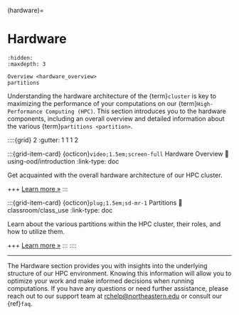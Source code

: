 (hardware)=
# Hardware

```{toctree}
:hidden:
:maxdepth: 3

Overview <hardware_overview>
partitions
```
Understanding the hardware architecture of the {term}`cluster` is key to maximizing the performance of your computations on our {term}`High-Performance Computing (HPC)`. This section introduces you to the hardware components, including an overall overview and detailed information about the various {term}`partitions <partition>`.

<!-- ::::{grid} 2

:::{grid-item-card} {ref}`hardware-overview`
:::
:::{grid-item-card} {ref}`partition-names`
:::
:::: -->

::::{grid} 2
:gutter: 1 1 1 2

:::{grid-item-card} {octicon}`video;1.5em;screen-full` Hardware Overview
:link: using-ood/introduction
:link-type: doc

Get acquainted with the overall hardware architecture of our HPC cluster.

+++
[Learn more »](using-ood/introduction)
:::

:::{grid-item-card} {octicon}`plug;1.5em;sd-mr-1` Partitions
:link: classroom/class_use
:link-type: doc

Learn about the various partitions within the HPC cluster, their roles, and how to utilize them.

+++
[Learn more »](classroom/class_use)
:::
::::

---
The Hardware section provides you with insights into the underlying structure of our HPC environment. Knowing this information will allow you to optimize your work and make informed decisions when running computations. If you have any questions or need further assistance, please reach out to our support team at <rchelp@northeastern.edu> or consult our {ref}`faq`.
